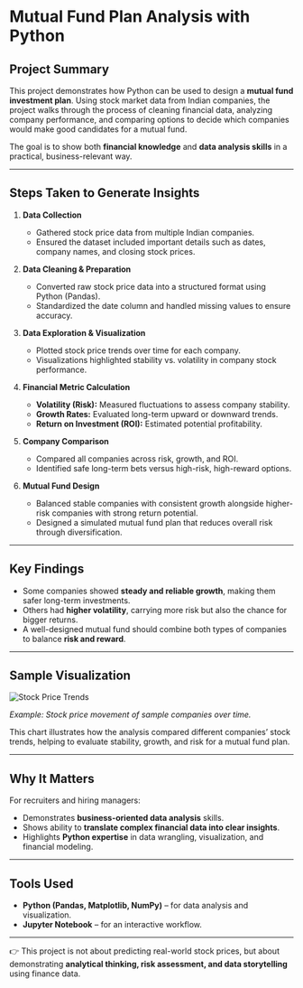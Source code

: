 # Mutual Fund Plan Analysis with Python

## Project Summary
This project demonstrates how Python can be used to design a **mutual fund investment plan**. Using stock market data from Indian companies, the project walks through the process of cleaning financial data, analyzing company performance, and comparing options to decide which companies would make good candidates for a mutual fund.  

The goal is to show both **financial knowledge** and **data analysis skills** in a practical, business-relevant way.  

---

## Steps Taken to Generate Insights
1. **Data Collection**  
   - Gathered stock price data from multiple Indian companies.  
   - Ensured the dataset included important details such as dates, company names, and closing stock prices.  

2. **Data Cleaning & Preparation**  
   - Converted raw stock price data into a structured format using Python (Pandas).  
   - Standardized the date column and handled missing values to ensure accuracy.  

3. **Data Exploration & Visualization**  
   - Plotted stock price trends over time for each company.  
   - Visualizations highlighted stability vs. volatility in company stock performance.  

4. **Financial Metric Calculation**  
   - **Volatility (Risk):** Measured fluctuations to assess company stability.  
   - **Growth Rates:** Evaluated long-term upward or downward trends.  
   - **Return on Investment (ROI):** Estimated potential profitability.  

5. **Company Comparison**  
   - Compared all companies across risk, growth, and ROI.  
   - Identified safe long-term bets versus high-risk, high-reward options.  

6. **Mutual Fund Design**  
   - Balanced stable companies with consistent growth alongside higher-risk companies with strong return potential.  
   - Designed a simulated mutual fund plan that reduces overall risk through diversification.  

---

## Key Findings
- Some companies showed **steady and reliable growth**, making them safer long-term investments.  
- Others had **higher volatility**, carrying more risk but also the chance for bigger returns.  
- A well-designed mutual fund should combine both types of companies to balance **risk and reward**.  

---

## Sample Visualization  

![Stock Price Trends](stock_price_trends.png)  

*Example: Stock price movement of sample companies over time.*  

This chart illustrates how the analysis compared different companies’ stock trends, helping to evaluate stability, growth, and risk for a mutual fund plan.  

---

## Why It Matters
For recruiters and hiring managers:  
- Demonstrates **business-oriented data analysis** skills.  
- Shows ability to **translate complex financial data into clear insights**.  
- Highlights **Python expertise** in data wrangling, visualization, and financial modeling.  

---

##  Tools Used
- **Python (Pandas, Matplotlib, NumPy)** – for data analysis and visualization.  
- **Jupyter Notebook** – for an interactive workflow.  

---

👉 This project is not about predicting real-world stock prices, but about demonstrating **analytical thinking, risk assessment, and data storytelling** using finance data.  
